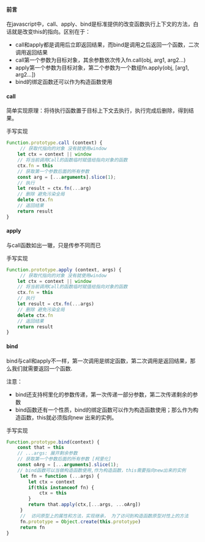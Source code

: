 #### 前言
在javascript中，call、apply、bind是标准提供的改变函数执行上下文的方法，白话就是改变this的指向。区别在于：

* call和apply都是调用后立即返回结果，而bind是调用之后返回一个函数，二次调用返回结果
* call第一个参数为目标对象，其余参数依次传入fn.call(obj, arg1, arg2…)
* apply第一个参数为目标对象，第二个参数为一个数组fn.apply(obj, [arg1, arg2…])
* bind的绑定函数还可以作为构造函数使用

#### call
简单实现原理：将待执行函数置于目标上下文去执行，执行完成后删除，得到结果。

手写实现
```js
Function.prototype.call (context) {
     // 获取代指向的对象 没有就使用window
    let ctx = context || window
    // 将当前调用Call的函数临时赋值给指向对象的函数
    ctx.fn = this
    // 获取第一个参数后面的所有参数
    const arg = [...arguments].slice(1);
    // 执行
    let result = ctx.fn(...arg)
    // 删除 避免污染全局
    delete ctx.fn
    // 返回结果
    return result
}
```

#### apply
与call函数如出一辙，只是传参不同而已

手写实现
```js
Function.prototype.apply (context, args) {
     // 获取代指向的对象 没有就使用window
    let ctx = context || window
    // 将当前调用Call的函数临时赋值给指向对象的函数
    ctx.fn = this
    // 执行
    let result = ctx.fn(...args)
    // 删除 避免污染全局
    delete ctx.fn
    // 返回结果
    return result
}
```

#### bind
bind与call和apply不一样，第一次调用是绑定函数，第二次调用是返回结果，那么我们就需要返回一个函数.

注意：
* bind还支持柯里化的参数传递，第一次传递一部分参数，第二次传递剩余的参数
* bind函数还有一个性质，bind的绑定函数可以作为构造函数使用；那么作为构造函数，this就必须指向new 出来的实例。

手写实现
```js
Function.prototype.bind(context) {
    const that = this
    // ...args: 展开剩余参数
    // 获取第一个参数后面的所有参数 [柯里化]
    const oArg = [...arguments].slice(1);
    // bind函数可以当做构造函数使用,作为构造函数，this需要指向new出来的实例
     let fn = function (...args) {
        let ctx = context
        if(this instanceof fn) {
            ctx = this
        }
        return that.apply(ctx,[...args, ...oArg])
     }
     //  访问原型上的属性和方法，实现继承， 为了访问到构造函数原型对性上的方法
     fn.prototype = Object.create(this.prototype)
     return fn
}
```
